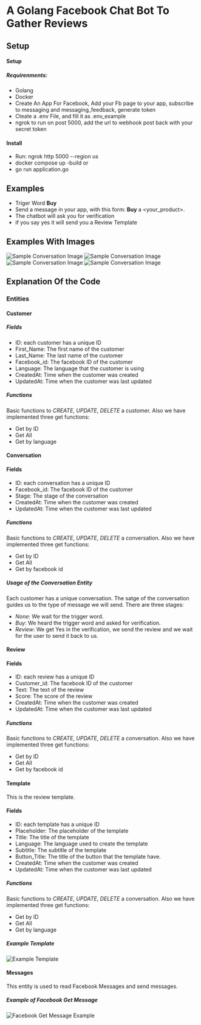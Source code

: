# A Golang Facebook Chat Bot To Gather Reviews

## Setup

#### Setup

##### Requirenments:
- Golang
- Docker
- Create An App For Facebook, Add your Fb page to your app, subscribe to messaging and messaging_feedback, generate token
- Cteate a .env File, and fill it as .env_example
- ngrok to run on post 5000, add the url to webhook post back with your secret token

#### Install

- Run: ngrok http 5000 --region us
- docker compose up -build or
- go run application.go

## Examples

- Triger Word **Buy**
- Send a message in your app, with this form:  **Buy** a <your_product>.
- The chatbot will ask you for verification
- if you say yes it will send you a Review Template

## Examples With Images

![Sample Conversation Image](https://i.ibb.co/B3vvmk8/Screenshot.png)
![Sample Conversation Image](https://i.ibb.co/kQ7S7rc/Screenshot-1.png)
![Sample Conversation Image](https://i.ibb.co/Rzhhnss/Screenshot-2.png)
![Sample Conversation Image](https://i.ibb.co/pwGGgJt/Screenshot-3.png)

## Explanation Of the Code

### Entities

#### Customer

##### Fields

- ID: each customer has a unique ID
- First_Name: The first name of the customer
- Last_Name: The last name of the customer
- Facebook_id: The facebook ID of the customer
- Language: The language that the customer is using
- CreatedAt: Time when the customer was created
- UpdatedAt: Time when the customer was last updated

##### Functions

Basic functions to *CREATE*, *UPDATE*, *DELETE* a customer. Also we have implemented three get functions:
- Get by ID
- Get All
- Get by language

#### Conversation

#### Fields

- ID: each conversation has a unique ID
- Facebook_id: The facebook ID of the customer
- Stage: The stage of the conversation
- CreatedAt: Time when the customer was created
- UpdatedAt: Time when the customer was last updated

##### Functions

Basic functions to *CREATE*, *UPDATE*, *DELETE* a conversation. Also we have implemented three get functions:
- Get by ID
- Get All
- Get by facebook id

##### Usage of the Conversation Entity

Each customer has a unique conversation. The satge of the conversation guides us to the type of message we will send. There are three  stages:

- *None*: We wait for the trigger word.
- *Buy*: We heard the trigger word and asked for verification.
- *Review*: We get Yes in the verification, we send the review and we wait for the user to send it back to us.

#### Review

#### Fields

- ID: each review has a unique ID
- Customer_id: The facebook ID of the customer
- Text: The text of the review
- Score: The score of the review
- CreatedAt: Time when the customer was created
- UpdatedAt: Time when the customer was last updated

##### Functions

Basic functions to *CREATE*, *UPDATE*, *DELETE* a conversation. Also we have implemented three get functions:
- Get by ID
- Get All
- Get by facebook id

#### Template

This is the review template.

#### Fields

- ID: each template has a unique ID
- Placeholder: The placeholder of the template
- Title: The title of the template
- Language: The language used to create the template
- Subtitle: The subtitle of the template
- Button_Title: The title of the button that the template have.
- CreatedAt: Time when the customer was created
- UpdatedAt: Time when the customer was last updated

##### Functions

Basic functions to *CREATE*, *UPDATE*, *DELETE* a conversation. Also we have implemented three get functions:
- Get by ID
- Get All
- Get by language

##### Example Template

![Example Template](https://i.ibb.co/ysQM8hR/Screenshot-4.png)

#### Messages

This entity is used to read Facebook Messages and send messages.

##### Example of Facebook Get Message

![Facebook Get Message Example](https://i.ibb.co/P1Vt6Bs/Screenshot-5.png)